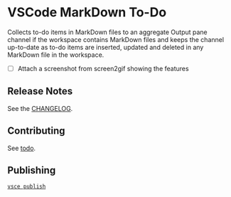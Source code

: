 # VSCode MarkDown To-Do

Collects to-do items in MarkDown files to an aggregate Output pane channel if the workspace contains MarkDown files and keeps the channel up-to-date as to-do items are inserted, updated and deleted in any MarkDown file in the workspace.

- [ ] Attach a screenshot from screen2gif showing the features

## Release Notes

See the [CHANGELOG](CHANGELOG.md).

## Contributing

See [todo](todo).

## Publishing

[`vsce publish`](https://code.visualstudio.com/docs/extensions/publish-extension)
